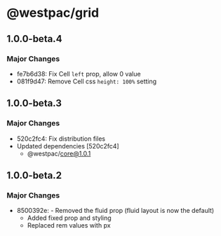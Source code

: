 # @westpac/grid

## 1.0.0-beta.4

### Major Changes

- fe7b6d38: Fix Cell `left` prop, allow 0 value
- 081f9d47: Remove Cell css `height: 100%` setting

## 1.0.0-beta.3

### Major Changes

- 520c2fc4: Fix distribution files
- Updated dependencies [520c2fc4]
  - @westpac/core@1.0.1

## 1.0.0-beta.2

### Major Changes

- 8500392e: - Removed the fluid prop (fluid layout is now the default)
  - Added fixed prop and styling
  - Replaced rem values with px
